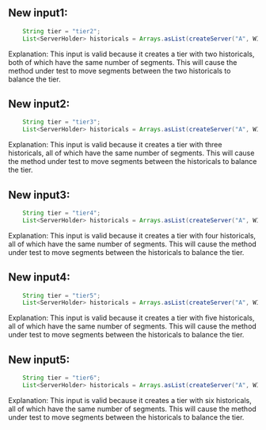 ## New input1:
```java
    String tier = "tier2";
    List<ServerHolder> historicals = Arrays.asList(createServer("A", WIKI_SEGMENTS), createServer("B", WIKI_SEGMENTS));
```
Explanation: This input is valid because it creates a tier with two historicals, both of which have the same number of segments. This will cause the method under test to move segments between the two historicals to balance the tier.

## New input2:
```java
    String tier = "tier3";
    List<ServerHolder> historicals = Arrays.asList(createServer("A", WIKI_SEGMENTS), createServer("B", WIKI_SEGMENTS), createServer("C", WIKI_SEGMENTS));
```
Explanation: This input is valid because it creates a tier with three historicals, all of which have the same number of segments. This will cause the method under test to move segments between the historicals to balance the tier.

## New input3:
```java
    String tier = "tier4";
    List<ServerHolder> historicals = Arrays.asList(createServer("A", WIKI_SEGMENTS), createServer("B", WIKI_SEGMENTS), createServer("C", WIKI_SEGMENTS), createServer("D", WIKI_SEGMENTS));
```
Explanation: This input is valid because it creates a tier with four historicals, all of which have the same number of segments. This will cause the method under test to move segments between the historicals to balance the tier.

## New input4:
```java
    String tier = "tier5";
    List<ServerHolder> historicals = Arrays.asList(createServer("A", WIKI_SEGMENTS), createServer("B", WIKI_SEGMENTS), createServer("C", WIKI_SEGMENTS), createServer("D", WIKI_SEGMENTS), createServer("E", WIKI_SEGMENTS));
```
Explanation: This input is valid because it creates a tier with five historicals, all of which have the same number of segments. This will cause the method under test to move segments between the historicals to balance the tier.

## New input5:
```java
    String tier = "tier6";
    List<ServerHolder> historicals = Arrays.asList(createServer("A", WIKI_SEGMENTS), createServer("B", WIKI_SEGMENTS), createServer("C", WIKI_SEGMENTS), createServer("D", WIKI_SEGMENTS), createServer("E", WIKI_SEGMENTS), createServer("F", WIKI_SEGMENTS));
```
Explanation: This input is valid because it creates a tier with six historicals, all of which have the same number of segments. This will cause the method under test to move segments between the historicals to balance the tier.
